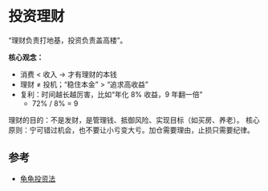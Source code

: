 # 投资理财

“理财负责打地基，投资负责盖高楼”。

**核心观念：**

- 消费 < 收入 → 才有理财的本钱
- 理财 ≠ 投机；“稳住本金” > “追求高收益”
- 复利：时间越长越厉害，比如“年化 8% 收益，9 年翻一倍”
    - 72% / 8% = 9

理财的目的：不是发财，是管理钱、抵御风险、实现目标（如买房、养老）。
核心原则：宁可错过机会，也不要让小亏变大亏。加仓需要理由，止损只需要纪律。

## 参考

- [龟龟投资法](https://www.bilibili.com/video/BV1EDJWzNEXn)

